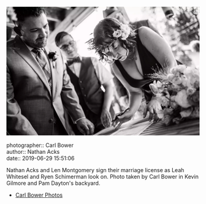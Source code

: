 ![Nathan Acks and Len Montgomery sign their marriage license](assets/2019-06-29-set-1-the-ceremony-36.webp)

photographer:: Carl Bower  
author:: Nathan Acks  
date:: 2019-06-29 15:51:06

Nathan Acks and Len Montgomery sign their marriage license as Leah Whitesel and Ryen Schimerman look on. Photo taken by Carl Bower in Kevin Gilmore and Pam Dayton's backyard.

* [Carl Bower Photos](https://carlbowerphotos.com)
